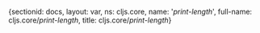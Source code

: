 {sectionid: docs, layout: var, ns: cljs.core, name: '*print-length*', full-name: cljs.core/*print-length*,
  title: cljs.core/*print-length*}
